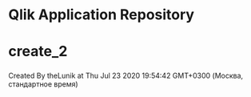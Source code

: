 # Qlik Application Repository 
# create_2
### 
Created By theLunik at Thu Jul 23 2020 19:54:42 GMT+0300 (Москва, стандартное время)